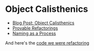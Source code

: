 # Object Calisthenics

* [Blog Post: Object Calisthenics](https://williamdurand.fr/2013/06/03/object-calisthenics/)
* [Provable Refactorings](https://github.com/digdeeproots/provable-refactorings/tree/master/recipes/micro-step-helpers)
* [Naming as a Process](https://www.digdeeproots.com/articles/naming-process/)

And here's the [code we were refactoring](https://codeberg.org/dtanzer/GildedRose-Kotlin/src/branch/socrates-at-2025)
